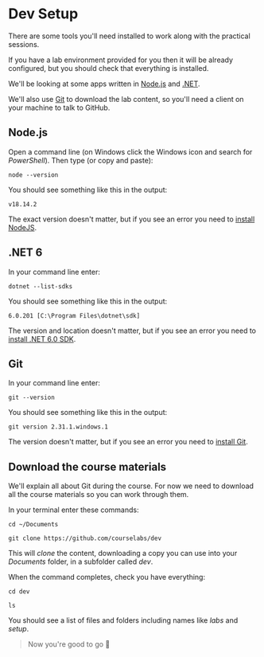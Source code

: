 # Dev Setup

There are some tools you'll need installed to work along with the practical sessions.

If you have a lab environment provided for you then it will be already configured, but you should check that everything is installed.

We'll be looking at some apps written in [Node.js](https://nodejs.org/en/) and [.NET](https://dotnet.microsoft.com/en-us/download).

We'll also use [Git](https://git-scm.com) to download the lab content, so you'll need a client on your machine to talk to GitHub.


## Node.js

Open a command line (on Windows click the Windows icon and search for _PowerShell_). Then type (or copy and paste):

```
node --version
```

You should see something like this in the output:

```
v18.14.2
```

The exact version doesn't matter, but if you see an error you need to [install NodeJS](https://nodejs.org/en/).

## .NET 6

In your command line enter:

```
dotnet --list-sdks
```
You should see something like this in the output:

```
6.0.201 [C:\Program Files\dotnet\sdk]
```

The version and location doesn't matter, but if you see an error you need to [install .NET 6.0 SDK](https://dotnet.microsoft.com/en-us/download).

## Git


In your command line enter:

```
git --version
```
You should see something like this in the output:

```
git version 2.31.1.windows.1
```

The version doesn't matter, but if you see an error you need to [install Git](https://git-scm.com/downloads).


## Download the course materials

We'll explain all about Git during the course. For now we need to download all the course materials so you can work through them.

In your terminal enter these commands:

```
cd ~/Documents

git clone https://github.com/courselabs/dev
```

This will _clone_ the content, downloading a copy you can use into your _Documents_ folder, in a subfolder called _dev_.

When the command completes, check you have everything:

```
cd dev

ls
```

You should see a list of files and folders including names like _labs_ and _setup_.

> Now you're good to go 🚀